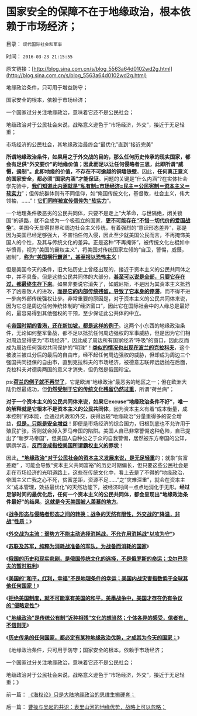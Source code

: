# 国家安全的保障不在于地缘政治，根本依赖于市场经济；

目录： `现代国际社会和军事` 

时间： `2016-03-23 21:15:55` 

原文链接：[http://blog.sina.com.cn/s/blog_5563a64d0102wd2g.html](http://blog.sina.com.cn/s/blog_5563a64d0102wd2g.html)

地缘政治条件，只可用于增益防守；

国家安全的根本，依赖于市场经济；

一个国家过分关注地缘政治，意味着它还不是公民社会；

地级政治对于公民社会来说，战略意义逊色于“市场经济，外交”，接近于无足轻重；

市场经济的公民社会，其地缘政治最终会“最优化”直到“接近完美”

**所谓地缘政治条件，如果用之于外交战的目的，那么任何历史传承的现实国家，都会有足供“外交要价”的地缘价值；因此而足以让任何侵略者三思，此即所谓“威慑，遏制”。此即地缘的价值，不存在不可逾越的铜墙铁壁**。因此，**任何真正意义的国家安全，都必须“国家内涵”才能保证**。问题的关键是“什么内涵”?在实体社会学先验中，[**我们知道此内涵就是“私有制=市场经济=民主＝公民宪制＝资本主义＝软实力**](../../../2016/3/21/“地缘政治”是传统公有制“近种相残”文化的想当然；.md)”；但传统群体则有不同信仰，如“俺国传统文化，基督教，社会主义，伟大领袖，……”！[**它们同样被宣传信仰为“软实力**](../../../2009/7/5/软实力是什么？中国，美国，阿拉伯的软实力？.md)”。

一个地理条件极恶劣的公民共同体，只要不是走上“大革命，与世隔绝，闭关锁国”的道路，就不会成为一个极孤立的国家，[**更不可能存在“不惜一切代价的爱国战争**](../../../2009/6/30/不惜一切代价牺牲全民族利益是卖国！叛国！.md)”。美国今天显得世界和周边社会主义传统，有着强烈的“意识形态差异”，那是因为美国已经足够强大，不害怕任何入侵，因此至少就美国公民而言，不再掩饰美国人的个性，及其与传统文化的差异。正是这种“不再掩饰”，被传统文化左棍如中华愤青，视为“美国的霸权主义”，将美国对传统国家左倾的“自卫，警惕，威慑，遏制”，[**称为“美国横行霸道”，甚至报以恐怖主义**](../../../2015/11/23/世界贸易组织相关的反美和恐怖主义的成因；.md)！

但是美国今天的条件，旧大陆历史上曾经出现的，接近于资本主义的公民共同体之中，并不具备。但是这些公民共同体的大部分，[**甚至可以说是全部，只要它存在过，都最终生存下来**](../../../2012/12/20/民主亡国的历史案例，雅典，罗马，威尼斯，荷兰，CSA，布尔.md)。如果非要说它消失了，如威尼斯，不是因为其资本主义抵挡不了凶恶敌人的进攻，[**而是它的内部传统残留，导致了它本身的停滞**](../../../2011/8/19/“成也行会，败也行会”的荷兰和威尼斯.md)，而不得不进一步向外部传统强权让步。非常重要的原因是，对于资本主义的公民共同体来说，因为它总是周边任何传统体制的“经济窗口”，因此它在国际社会中的人缘总是最好的，最容易得到其他强权的干预，至少保证此公共体的中立。

毛[**帝国时期的香港，还在新加坡，都是这样的例子**](http://darthvad.blog.sohu.com/306924135.html)。这两个小东西的地缘政治条件，无论如何整军备战，都不足以抵抗任何周边强权的军事威胁，但是因为它们相对周边显得更为“市场经济”，因此成了周边所有国家经济“呼吸”的窗口，因此反而成为周边任何强权共同保护的“明珠”！[**类似的情况也出现在波兰的克拉科夫**](../../../2015/3/28/波兰被瓜分的原因，与欧洲从中汲取的专制文化；.md)，这个被波兰被瓜分后的最后的自由市，经不起任何周边强权的威胁，但却成为周边三个强国共同担保的自由市，直到克拉科夫的市场经济，被德意志联邦远远抛在后面，克拉科夫对德奥两国的意义才消失，但仍然是俄国珍宝。

ps:[**荷兰的例子就不再举了**](../../../2011/3/15/一帆风顺的荷兰资本主义进程.md)，它是欧洲“地缘政治”最恶劣的地区之一；但在欧洲大陆仍然最成功，但[**仍然受制于它的传统文化残留仍然过重**](../../../2011/8/20/三败俱伤的（法）英荷战争.md)，所谓“荷兰病”；

**对于一个资本主义的公民共同体来说，如果它excuse“地缘政治条件不好”，唯一的解释就是它根本不是资本主义的公民共同体**。因为资本主义有着“成本衡量，成本控制”的本能，会通过内政和外交，获得远较“地缘政治”分量重得多的安全增益，[**但是，只能是安全增益**](../../../2009/12/17/正义向善的战争，和不正义的战争.md)！即便是市场经济的综合国力，归根到底也不允许用于殖民扩张，否则就会掉入罗马帝国的陷阱。美国人自已非常警惕这种危险，自已提出了“新罗马帝国”，但美国人自种公之于众的自我警惕，居然被东方帝国的公知，鹦鹉学舌，[**反而变成指控美国所谓霸权主义的罪状**](../../../2013/12/9/中国自卑的民族主义的傻逼的霸权主义.md)！

因此[**，“地缘政治”对于公民社会的资本主义发展来说，是无足轻重**](../../../2012/12/22/地缘政治／战略是国际社会中的厚黑学.md)的；就象“贫富差距”
，可能会导致“资本主义共同富裕”的历史时期偏长，但只要这些公民社会是走在市场经济的光明道路上，这些在传统文化中，看上去是了不得的“地缘政治，帝国主义亡我之心不死，贫富差距，资源不足……”之“灾难深重”，就会在资本主义“成本管理，效益最优化”的天然功能下，被经济时间一点点地消化于无形。**经过足够时间的最优化后，任何一个资本主义的公民共同体，都会呈现出“地缘政治条件最好”的结果**。[**这就是今天美国被人羡慕的地方**](../../../2016/3/19/“美国资本主义得益于大海为美国带去和平”的左派误区.md)。

《[**战争形态与侵略者形态之间的转换；战争的天然有限性，外交战的”降温，非战“性质；**](../../../2016/3/14/战争与侵略者形态之间的转换，战争天然的有限性.md)》

《[**外交战为主流：弱势方不能主动选择消耗战，不允许用消耗战“以攻为守”**](../../../2016/3/15/战争的目的是和平，和平的实现不是消灭敌人.md)》

《[**苏联及苏军，纯粹为消耗战准备的军队，为战备而消耗的国家**](../../../2016/3/16/苏联及苏军，纯粹为消耗战准备的军队，为战备而消耗的国家；.md)》

《[**俄国的历史和现实悲剧，是俄国传统文化的选择，不是俄罗斯的命运；戈尔巴乔夫的暂时胜利**](../../../2016/3/17/戈尔巴乔夫艰难地不战而胜.md)》

《[**美国的“和平，红利，幸福”不是地理条件的幸运；美国内战灾害指数低于全球其他任何国家！**](../../../2016/3/19/“美国资本主义得益于大海为美国带去和平”的左派误区.md)》

《[**拒绝美国制度，就不可能享有美国的和平，美墨战争中，美国才存在仍有争议的“侵略定性”**](../../../2016/3/20/拒绝美国制度，就不可能享有美国的和平，.md)》

《[**“地缘政治”是传统公有制“近种相残”文化的想当然；个体各异的感受，信者有，不信则无**](../../../2016/3/21/“地缘政治”是传统公有制“近种相残”文化的想当然；.md)》

《[**历史传承的任何国家，都必定有某种地缘政治优势，才成其为今天的国家；**](../../../2016/3/22/曹操与吴起的共识：表里山河的地缘优势，战略上可以忽略；.md)》

《地缘政治条件，只可用于防守；国家安全的根本，依赖于市场经济；

一个国家过分关注地缘政治，意味着它还不是公民社会；

地级政治对于公民社会来说，战略意义逊色于“市场经济，外交”，接近于无足轻重；》

前一篇： [《海权论》只是大陆地缘政治的思维生搬硬套；](../../../2016/3/24/《海权论》只是大陆地缘政治的思维生搬硬套；.md)

后一篇： [曹操与吴起的共识：表里山河的地缘优势，战略上可以忽略；](../../../2016/3/22/曹操与吴起的共识：表里山河的地缘优势，战略上可以忽略；.md)

